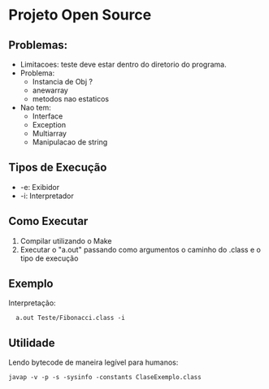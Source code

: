 # Projeto Open Source
 ## Problemas:
 - Limitacoes: teste deve estar dentro do diretorio do programa.
 - Problema: 
   - Instancia de Obj ?
   - anewarray
   - metodos nao estaticos
 - Nao tem:
   - Interface
   - Exception
   - Multiarray
   - Manipulacao de string

## Tipos de Execução
  - -e: Exibidor
  - -i: Interpretador

## Como Executar
  1. Compilar utilizando o Make
  2. Executar o "a.out" passando como argumentos o caminho do .class e o tipo de execução

## Exemplo
  Interpretação:

```
  a.out Teste/Fibonacci.class -i
```

## Utilidade
Lendo bytecode de maneira legível para humanos:
```
javap -v -p -s -sysinfo -constants ClaseExemplo.class
```
